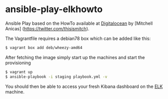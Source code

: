 ansible-play-elkhowto
=====================

Ansible Play based on the HowTo available at [Digitalocean](https://www.digitalocean.com/community/tutorials/how-to-install-elasticsearch-logstash-and-kibana-4-on-ubuntu-14-04) by [Mitchell Anicas] (https://twitter.com/thisismitch).

The Vagrantfile requires a debian78 box which can be added like this:

```bash
$ vagrant box add deb/wheezy-amd64
```

After fetching the image simply start up the machines and start the provisioning

```bash
$ vagrant up
$ ansible-playbook -i staging playbook.yml -v
```

You should then be able to access your fresh Kibana dashboard on the [ELK](http://192.168.60.6/) machine. 
